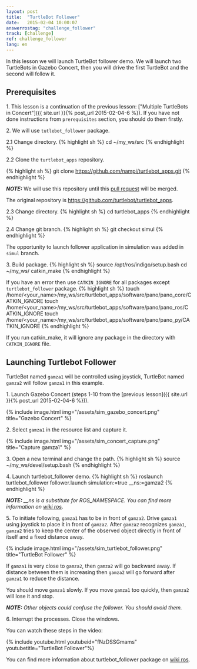 ```yaml
---
layout: post
title:  "TurtleBot Follower"
date:   2015-02-04 10:00:07
answerrostag: "challenge_follower"
track: [challenge]
ref: challenge_follower
lang: en
---
```


In this lesson we will launch TurtleBot follower demo. We will launch two
TurtleBots in Gazebo Concert, then you will drive the first TurtleBot and the
second will follow it.

## Prerequisites

1\. This lesson is a continuation of the previous lesson:
["Multiple TurtleBots in Concert"]({{ site.url }}{% post_url 2015-02-04-6 %}).
If you have not done instructions from `prerequisites` section, you should do
them firstly.

[comment]: <> (TODO: remove `make` instruction when launch file for simulation will be in deb package)

2\. We will use `tutlebot_follower` package.

2.1 Change directory.
{% highlight sh %}
cd ~/my_ws/src
{% endhighlight %}

2.2 Clone the `turtlebot_apps` repository.

[comment]: <> (TODO: replace link to the original repository)

{% highlight sh %}
git clone https://github.com/nampi/turtlebot_apps.git
{% endhighlight %}

***NOTE:*** We will use this repository until this
[pull request](https://github.com/turtlebot/turtlebot_apps/pull/142) will be
merged.

The original repository is https://github.com/turtlebot/turtlebot_apps.

2.3 Change directory.
{% highlight sh %}
cd turtlebot_apps
{% endhighlight %}

2.4 Change git branch.
{% highlight sh %}
git checkout simul
{% endhighlight %}

The opportunity to launch follower application in simulation was added in
`simul` branch.

3\. Build package.
{% highlight sh %}
source /opt/ros/indigo/setup.bash
cd ~/my_ws/
catkin_make
{% endhighlight %}

If you have an error then use `CATKIN_IGNORE` for all packages except
`turtlebot_follower` package.
{% highlight sh %}
touch /home/<your_name>/my_ws/src/turtlebot_apps/software/pano/pano_core/CATKIN_IGNORE
touch /home/<your_name>/my_ws/src/turtlebot_apps/software/pano/pano_ros/CATKIN_IGNORE
touch /home/<your_name>/my_ws/src/turtlebot_apps/software/pano/pano_py/CATKIN_IGNORE
{% endhighlight %}

If you run catkin_make, it will ignore any package in the directory with
`CATKIN_IGNORE` file.

## Launching Turtlebot Follower

TurtleBot named `gamza1` will be controlled using joystick, TurtleBot named
`gamza2` will follow `gamza1` in this example.

1\. Launch Gazebo Concert (steps 1-10 from the
  [previous lesson]({{ site.url }}{% post_url 2015-02-04-6 %})).

{% include image.html img="/assets/sim_gazebo_concert.png" title="Gazebo Concert" %}

2\. Select `gamza1` in the resource list and capture it.

{% include image.html img="/assets/sim_concert_capture.png" title="Capture gamza1" %}

[comment]: <> (TODO: remove `change the path` instruction when launch file for simulation will be in deb package)

3\. Open a new terminal and change the path.
{% highlight sh %}
source ~/my_ws/devel/setup.bash
{% endhighlight %}

4\. Launch turtlebot_follower demo.
{% highlight sh %}
roslaunch turtlebot_follower follower.launch simulation:=true __ns:=gamza2
{% endhighlight %}

***NOTE:*** *__ns is a substitute for ROS_NAMESPACE. You can find more
information on [wiki ros](http://wiki.ros.org/Remapping%20Arguments).*

5\. To initiate following, `gamza1` has to be in front of `gamza2`. Drive
`gamza1` using joystick to place it in front of `gamza2`. After `gamza2`
recognizes `gamza1`, `gamza2` tries to keep the center of the observed object
directly in front of itself and a fixed distance away.

{% include image.html img="/assets/sim_turtlebot_follower.png" title="TurtleBot Follower" %}

If `gamza1` is very close to `gamza2`, then `gamza2` will go backward away. If
distance between them is increasing then `gamza2` will go forward after `gamza1`
to reduce the distance.

You should move `gamza1` slowly. If you move `gamza1` too quickly, then `gamza2`
will lose it and stop.

***NOTE:*** *Other objects could confuse the follower. You should avoid them.*

6\. Interrupt the processes. Close the windows.

You can watch these steps in the video:

{% include youtube.html youtubeid="fNzDSSGmams" youtubetitle="TurtleBot Follower"%}

You can find more information about turtlebot_follower package on
[wiki ros](http://wiki.ros.org/turtlebot_follower).
